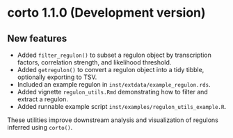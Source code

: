 # corto 1.1.0 (Development version)

## New features

- Added `filter_regulon()` to subset a regulon object by transcription factors, correlation strength, and likelihood threshold.
- Added `getregulon()` to convert a regulon object into a tidy tibble, optionally exporting to TSV.
- Included an example regulon in `inst/extdata/example_regulon.rds`.
- Added vignette `regulon_utils.Rmd` demonstrating how to filter and extract a regulon.
- Added runnable example script `inst/examples/regulon_utils_example.R`.

These utilities improve downstream analysis and visualization of regulons inferred using `corto()`.

